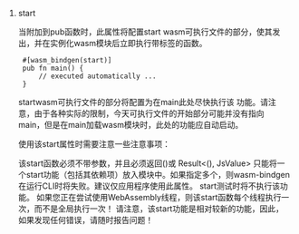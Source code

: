 1. start

   当附加到pub函数时，此属性将配置start wasm可执行文件的部分，使其发出，并在实例化wasm模块后立即执行带标签的函数。


        #[wasm_bindgen(start)]
        pub fn main() {
            // executed automatically ...
        }
    startwasm可执行文件的部分将配置为在main此处尽快执行该 功能。请注意，由于各种实际的限制，今天可执行文件的开始部分可能并没有指向 main，但是在main加载wasm模块时，此处的功能应自动启动。

    使用该start属性时需要注意一些注意事项：

    该start函数必须不带参数，并且必须返回()或 Result<(), JsValue>
    只能将一个start功能（包括其依赖项）放入模块中。如果指定多个，则wasm-bindgen在运行CLI时将失败。建议仅应用程序使用此属性。
    start测试时将不执行该功能。
    如果您正在尝试使用WebAssembly线程，则该start函数每个线程执行一次，而不是全局执行一次！
    请注意，该start功能是相对较新的功能，因此，如果发现任何错误，请随时报告问题！